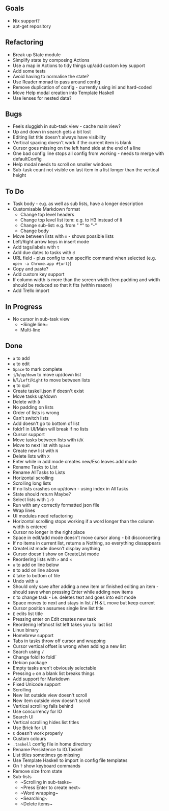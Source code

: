 ## Goals

- Nix support?
- apt-get repository

## Refactoring

- Break up State module
- Simplify state by composing Actions
- Use a map in Actions to tidy things up/add custom key support
- Add some tests
- Avoid having to normalise the state?
- Use Reader monad to pass around config
- Remove duplication of config - currently using ini and hard-coded
- Move Help modal creation into Template Haskell
- Use lenses for nested data?

## Bugs

- Feels sluggish in sub-task view - cache main view?
- Up and down in search gets a bit lost
- Editing list title doesn't always have visibility
- Vertical spacing doesn't work if the current item is blank
- Cursor goes missing on the left hand side at the end of a line
- One bad config line stops all config from working - needs to merge with defaultConfig
- Help modal needs to scroll on smaller windows
- Sub-task count not visible on last item in a list longer than the vertical height

## To Do

- Task body - e.g. as well as sub lists, have a longer description
- Customisable Markdown format
    * Change top level headers
    * Change top level list item: e.g. to H3 instead of li
    * Change sub-list: e.g. from "    *" to "-"
    * Change body
- Move between lists with `m` - shows possible lists
- Left/Right arrow keys in insert mode
- Add tags/labels with `t`
- Add due dates to tasks with `d`
- URL field - plus config to run specific command when selected (e.g. `open -a Chrome.app #{url}`)
- Copy and paste?
- Add custom key support
- If column width is more than the screen width then padding and width should be reduced so that it fits (within reason)
- Add Trello import

## In Progress

- No cursor in sub-task view
    * ~Single line~
    * Multi-line

## Done

- `a` to add
- `e` to edit
- `Space` to mark complete
- `j`/`k`/`up`/`down` to move up/down list
- `h`/`l`/`Left`/`Right` to move between lists
- `q` to quit
- Create taskell.json if doesn't exist
- Move tasks up/down
- Delete with `D`
- No padding on lists
- Order of lists is wrong
- Can't switch lists
- Add doesn't go to bottom of list
- foldr1 in UI/Main will break if no lists
- Cursor support
- Move tasks between lists with `H`/`K`
- Move to next list with `Space`
- Create new list with `N`
- Delete lists with `X`
- Enter while in add mode creates new/Esc leaves add mode
- Rename Tasks to List
- Rename AllTasks to Lists
- Horizontal scrolling
- Scrolling long lists
- If no lists crashes on up/down - using index in AllTasks
- State should return Maybe?
- Select lists with `1-9`
- Run with any correctly formatted json file
- Wrap lines
- UI modules need refactoring
- Horizontal scrolling stops working if a word longer than the column width is entered
- Cursor no longer in the right place
- Space in edit/add mode doesn't move cursor along - bit disconcerting
- If no items in current list, returns a Nothing, so everything dissappears
- CreateList mode doesn't display anything
- Cursor doesn't show on CreateList mode
- Reordering lists with `>` and `<`
- `o` to add on line below
- `O` to add on line above
- `G` take to bottom of file
- Undo with `u`
- Should only save after adding a new item or finished editing an item - should save when pressing Enter while adding new items
- `C` to change task - i.e. deletes text and goes into edit mode
- Space moves to next and stays in list / H & L move but keep current
- Cursor position assumes single line list title
- `E` edits list title
- Pressing enter on Edit creates new task
- Reordering leftmost list left takes you to last list
- Linux binary
- Homebrew support
- Tabs in tasks throw off cursor and wrapping
- Cursor vertical offset is wrong when adding a new list
- Search using `/`
- Change foldl to foldl`
- Debian package
- Empty tasks aren't obviously selectable
- Pressing `e` on a blank list breaks things
- Add support for Markdown
- Fixed Unicode support
- Scrolling
- New list outside view doesn't scroll
- New item outside view doesn't scroll
- Vertical scrolling falls behind
- Use concurrency for IO
- Search UI
- Vertical scrolling hides list titles
- Use Brick for UI
- `C` doesn't work properly
- Custom colours
- `.taskell` config file in home directory
- Rename Persistence to IO.Taskell
- List titles sometimes go missing
- Use Template Haskell to import in config file templates
- On `?` show keyboard commands
- Remove size from state
- Sub-lists
    * ~Scrolling in sub-tasks~
    * ~Press Enter to create next~
    * ~Word wrapping~
    * ~Searching~
    * ~Delete items~
